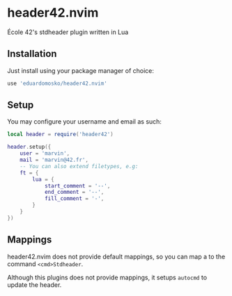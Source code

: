 # header42.nvim

École 42's stdheader plugin written in Lua

## Installation

Just install using your package manager of choice:

```lua
use 'eduardomosko/header42.nvim'
```


## Setup

You may configure your username and email as such:

```lua
local header = require('header42')

header.setup({
	user = 'marvin',
	mail = 'marvin@42.fr',
	-- You can also extend filetypes, e.g:
	ft = {
		lua = {
			start_comment = '--',
			end_comment = '--',
			fill_comment = '-',
		}
	}
})
```

## Mappings

header42.nvim does not provide default mappings, so you can map a to the command `<cmd>Stdheader`.

Although this plugins does not provide mappings, it setups `autocmd` to update the header.
